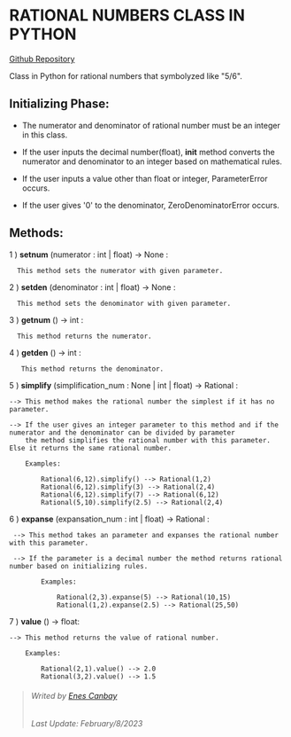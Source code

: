 # RATIONAL NUMBERS CLASS IN PYTHON

[Github Repository](https://github.com/enescnby/rational-class-python)

Class in Python for rational numbers that symbolyzed like "5/6".


## Initializing Phase:

+ The numerator and denominator of rational number must be an integer in this class.

- If the user inputs the decimal number(float), __init__ method converts the numerator and denominator to an integer based on mathematical rules.

* If the user inputs a value other than float or integer, ParameterError occurs.

+ If the user gives '0' to the denominator, ZeroDenominatorError occurs.


## Methods:

1 \) **setnum** \(numerator : int \| float\) -> None :

      This method sets the numerator with given parameter.

2 \) **setden** \(denominator : int \| float\) -> None :

      This method sets the denominator with given parameter.

3 \) **getnum** \(\) -> int :

      This method returns the numerator.

4 \) **getden** \(\) -> int :

       This method returns the denominator.

5 \) **simplify** \(simplification_num : None \| int \| float\) -> Rational :

    --> This method makes the rational number the simplest if it has no parameter.

    --> If the user gives an integer parameter to this method and if the numerator and the denominator can be divided by parameter
        the method simplifies the rational number with this parameter. Else it returns the same rational number.

        Examples:

            Rational(6,12).simplify() --> Rational(1,2)
            Rational(6,12).simplify(3) --> Rational(2,4)
            Rational(6,12).simplify(7) --> Rational(6,12)
            Rational(5,10).simplify(2.5) --> Rational(2,4)

6 \) **expanse** \(expansation_num : int \| float\) -> Rational :

     --> This method takes an parameter and expanses the rational number with this parameter.

     --> If the parameter is a decimal number the method returns rational number based on initializing rules.

            Examples:

                Rational(2,3).expanse(5) --> Rational(10,15)
                Rational(1,2).expanse(2.5) --> Rational(25,50)

7 \) **value** \(\) -> float:

    --> This method returns the value of rational number.

        Examples:

            Rational(2,1).value() --> 2.0
            Rational(3,2).value() --> 1.5



> ###### *Writed by [Enes Canbay](https://github.com/enescnby)*
> ###### *Last Update: February/8/2023*
